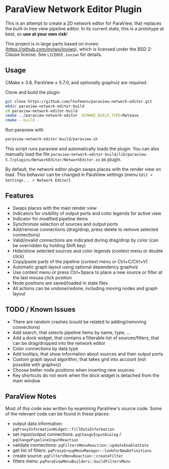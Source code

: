 # ParaView Network Editor Plugin

This is an attempt to create a 2D network editor for ParaView, that replaces the built-in tree view pipeline editor.
In its current state, this is a prototype at best, so **use at your own risk**!

This project is in large parts based on inviwo (https://github.com/inviwo/inviwo), which is licensed under the BSD 2-Clause license. See `LICENSE.inviwo` for details.

## Usage

CMake &ge; 3.8, ParaView &ge; 5.7.0, and optionally graphviz are required.

Clone and build the plugin
```bash
git clone https://github.com/lhofmann/paraview-network-editor.git
mkdir paraview-network-editor-build
cd paraview-network-editor-build
cmake ../paraview-network-editor -DCMAKE_BUILD_TYPE=Release
cmake --build .
```
Run paraview with
```bash
paraview-network-editor-build/paraview.sh
```
This script runs paraview and automatically loads the plugin.
You can also manually load the file `paraview-network-editor-build/lib/paraview-5.7/plugins/NetworkEditor/NetworkEditor.so` as plugin.

By default, the network editor plugin swaps places with the render view on load. 
This behavior can be changed in ParaView settings (menu `Edit > Settings... > Network Editor`). 

## Features

* Swaps places with the main render view
* Indicators for visibility of output ports and color legends for active view
* Indicator for modified pipeline items
* Synchronize selection of sources and output ports
* Add/remove connections (drag/drop, press delete to remove selected connections)
* Valid/invalid connections are indicated during drag/drop by color (can be overridden by holding Shift key) 
* Hide/show selected sources and color legends (context menu or double click)
* Copy/paste parts of the pipeline (context menu or Ctrl+C/Ctrl+V)
* Automatic graph layout using optional dependency graphviz
* Use context menu or press Ctrl+Space to place a new source or filter at the last mouse click position
* Node positions are saved/loaded in state files
* All actions can be undone/redone, including moving nodes and graph layout 

## TODO / Known Issues

* There are random crashes (could be related to adding/removing connections)
* Add search, that selects pipeline items by name, type, ...
* Add a dock widget, that contains a filterable list of sources/filters, that can be drag/dropped into the network editor
* Color connections by data type
* Add tooltips, that show information about sources and their output ports
* Custom graph layout algorithm, that takes grid into account (not possible with graphviz)
* Choose better node positions when inserting new sources
* Key shortcuts do not work when the dock widget is detached from the main window

## ParaView Notes

Most of this code was written by examining ParaView's source code. 
Some of the relevant code can be found in these places: 

* output data information: `pqProxyInformationWidget::fillDataInformation`
* set input/output connections: `pqChangeInputDialog` / `pqChangePipelineInputReaction` 
* validate connections: `pqFiltersMenuReaction::updateEnableState`
* get list of filters: `pqProxyGroupMenuManager::lookForNewDefinitions`
* create source: `pqFiltersMenuReaction::createFilter`
* filters menu: `pqParaViewMenuBuilders::buildFiltersMenu`
